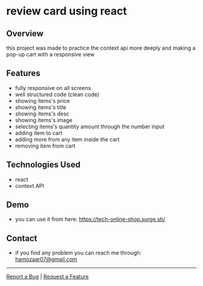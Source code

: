 # review card using react

## Overview

this project was made to practice the context api more deeply and making a pop-up cart with a responsive view

## Features

- fully responsive on all screens
- well structured code (clean code)
- showing items's price
- showing items's title
- showing items's desc
- showing items's image
- selecting items's quantity amount through the number input
- adding item to cart
- adding more from any item inside the cart
- removing item from cart

## Technologies Used

- react 
- context API

## Demo

* you can use it from here: https://tech-online-shop.surge.sh/

## Contact

- if you find any problem you can reach me through: hamozaar07@gmail.com


---

[Report a Bug](https://github.com/hamoz07/tech-ordering-web-app/issues) | [Request a Feature](https://github.com/hamoz07/tech-ordering-web-app/issues)



